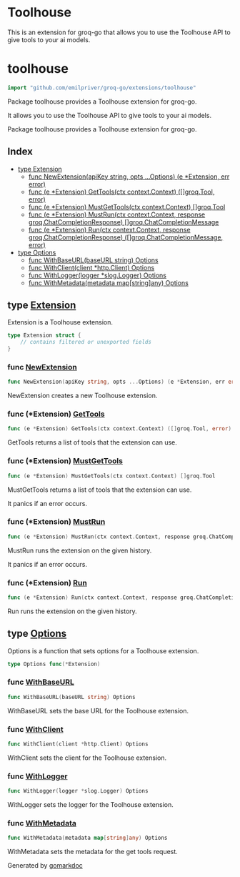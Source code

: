 # Toolhouse

This is an extension for groq-go that allows you to use the Toolhouse API to give tools to your ai models.

<!-- gomarkdoc:embed:start -->

<!-- Code generated by gomarkdoc. DO NOT EDIT -->

# toolhouse

```go
import "github.com/emilpriver/groq-go/extensions/toolhouse"
```

Package toolhouse provides a Toolhouse extension for groq\-go.

It allows you to use the Toolhouse API to give tools to your ai models.

Package toolhouse provides a Toolhouse extension for groq\-go.

## Index

- [type Extension](<#Extension>)
  - [func NewExtension\(apiKey string, opts ...Options\) \(e \*Extension, err error\)](<#NewExtension>)
  - [func \(e \*Extension\) GetTools\(ctx context.Context\) \(\[\]groq.Tool, error\)](<#Extension.GetTools>)
  - [func \(e \*Extension\) MustGetTools\(ctx context.Context\) \[\]groq.Tool](<#Extension.MustGetTools>)
  - [func \(e \*Extension\) MustRun\(ctx context.Context, response groq.ChatCompletionResponse\) \[\]groq.ChatCompletionMessage](<#Extension.MustRun>)
  - [func \(e \*Extension\) Run\(ctx context.Context, response groq.ChatCompletionResponse\) \(\[\]groq.ChatCompletionMessage, error\)](<#Extension.Run>)
- [type Options](<#Options>)
  - [func WithBaseURL\(baseURL string\) Options](<#WithBaseURL>)
  - [func WithClient\(client \*http.Client\) Options](<#WithClient>)
  - [func WithLogger\(logger \*slog.Logger\) Options](<#WithLogger>)
  - [func WithMetadata\(metadata map\[string\]any\) Options](<#WithMetadata>)


<a name="Extension"></a>
## type [Extension](<https://github.com/emilpriver/groq-go/blob/main/extensions/toolhouse/toolhouse.go#L24-L34>)

Extension is a Toolhouse extension.

```go
type Extension struct {
    // contains filtered or unexported fields
}
```

<a name="NewExtension"></a>
### func [NewExtension](<https://github.com/emilpriver/groq-go/blob/main/extensions/toolhouse/toolhouse.go#L41>)

```go
func NewExtension(apiKey string, opts ...Options) (e *Extension, err error)
```

NewExtension creates a new Toolhouse extension.

<a name="Extension.GetTools"></a>
### func \(\*Extension\) [GetTools](<https://github.com/emilpriver/groq-go/blob/main/extensions/toolhouse/tools.go#L28-L30>)

```go
func (e *Extension) GetTools(ctx context.Context) ([]groq.Tool, error)
```

GetTools returns a list of tools that the extension can use.

<a name="Extension.MustGetTools"></a>
### func \(\*Extension\) [MustGetTools](<https://github.com/emilpriver/groq-go/blob/main/extensions/toolhouse/tools.go#L17-L19>)

```go
func (e *Extension) MustGetTools(ctx context.Context) []groq.Tool
```

MustGetTools returns a list of tools that the extension can use.

It panics if an error occurs.

<a name="Extension.MustRun"></a>
### func \(\*Extension\) [MustRun](<https://github.com/emilpriver/groq-go/blob/main/extensions/toolhouse/run.go#L26-L29>)

```go
func (e *Extension) MustRun(ctx context.Context, response groq.ChatCompletionResponse) []groq.ChatCompletionMessage
```

MustRun runs the extension on the given history.

It panics if an error occurs.

<a name="Extension.Run"></a>
### func \(\*Extension\) [Run](<https://github.com/emilpriver/groq-go/blob/main/extensions/toolhouse/run.go#L38-L41>)

```go
func (e *Extension) Run(ctx context.Context, response groq.ChatCompletionResponse) ([]groq.ChatCompletionMessage, error)
```

Run runs the extension on the given history.

<a name="Options"></a>
## type [Options](<https://github.com/emilpriver/groq-go/blob/main/extensions/toolhouse/toolhouse.go#L37>)

Options is a function that sets options for a Toolhouse extension.

```go
type Options func(*Extension)
```

<a name="WithBaseURL"></a>
### func [WithBaseURL](<https://github.com/emilpriver/groq-go/blob/main/extensions/toolhouse/options.go#L9>)

```go
func WithBaseURL(baseURL string) Options
```

WithBaseURL sets the base URL for the Toolhouse extension.

<a name="WithClient"></a>
### func [WithClient](<https://github.com/emilpriver/groq-go/blob/main/extensions/toolhouse/options.go#L16>)

```go
func WithClient(client *http.Client) Options
```

WithClient sets the client for the Toolhouse extension.

<a name="WithLogger"></a>
### func [WithLogger](<https://github.com/emilpriver/groq-go/blob/main/extensions/toolhouse/options.go#L30>)

```go
func WithLogger(logger *slog.Logger) Options
```

WithLogger sets the logger for the Toolhouse extension.

<a name="WithMetadata"></a>
### func [WithMetadata](<https://github.com/emilpriver/groq-go/blob/main/extensions/toolhouse/options.go#L23>)

```go
func WithMetadata(metadata map[string]any) Options
```

WithMetadata sets the metadata for the get tools request.

Generated by [gomarkdoc](<https://github.com/princjef/gomarkdoc>)


<!-- gomarkdoc:embed:end -->
